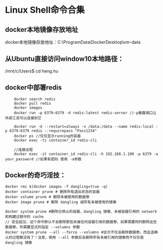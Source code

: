 # Linux Shell命令合集

## docker本地镜像存放地址
docker本地镜像存放地址：C:\ProgramData\DockerDesktop\vm-data

## 从Ubuntu直接访问window10本地路径：
/mnt/c/Users$ cd heng.hu

## docker中部署redis
```
	docker search redis
	docker pull redis
	docker images
	docker run -p 6379:6379 -d redis:latest redis-server //-p暴露端口让外部工具可以连接到它

	docker run -d --restart=always -v /data:/data --name redis-local -p 6379:6379 redis --requirepass "Pass1234"
	docker ps //仅仅显示running的容器
	docker exec -ti container_id redis-cli
	
	//连接远程
	docker exec -it container_id redis-cli -h 192.168.1.100 -p 6379 -a your_password //如果有密码 使用 -a参数

```

## Docker的奇巧淫技：
	docker rmi $(docker images -f dangling=true -q)
	docker container prune # 删除所有退出状态的容器
	docker volume prune # 删除未被使用的数据卷
	docker image prune # 删除 dangling 或所有未被使用的镜像
	
	docker system prune #删除已停止的容器、dangling 镜像、未被容器引用的 network 和构建过程中的 cache
	// 安全起见，这个命令默认不会删除那些未被任何容器引用的数据卷，如果需要同时删除这些数据卷，你需要显式的指定 --volumns 参数
	docker system prune --all --force --volumns #这次不仅会删除数据卷，而且连确认的过程都没有了！注意，使用 --all 参数后会删除所有未被引用的镜像而不仅仅是 dangling 镜像

